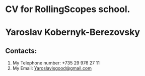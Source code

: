 # CV for RollingScopes school.

# Yaroslav Kobernyk-Berezovsky 
## Contacts:
1. My Telephone number: +735 29 976 27 11
2. My Email: Yaroslavisgood@gmail.com
